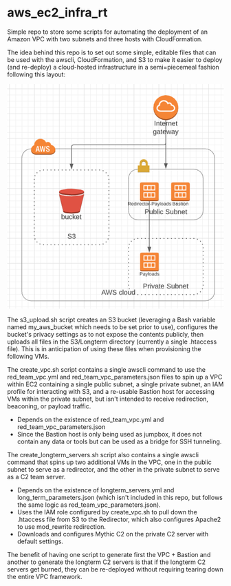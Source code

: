 # aws_ec2_infra_rt
Simple repo to store some scripts for automating the deployment of an Amazon VPC with two subnets and three hosts with CloudFormation.

The idea behind this repo is to set out some simple, editable files that can be used with the awscli, CloudFormation, and S3 to make it easier to deploy (and re-deploy) a cloud-hosted infrastructure in a semi=piecemeal fashion following this layout:

![Infrastructure](/images/Capture.PNG)

The s3_upload.sh script creates an S3 bucket (leveraging a Bash variable named my_aws_bucket which needs to be set prior to use), configures the bucket's privacy settings as to not expose the contents publicly, then uploads all files in the S3/Longterm directory (currently a single .htaccess file). This is in anticipation of using these files when provisioning the following VMs.

The create_vpc.sh script contains a single awscli command to use the red_team_vpc.yml and red_team_vpc_parameters.json files to spin up a VPC within EC2 containing a single public subnet, a single private subnet, an IAM profile for interacting with S3, and a re-usable Bastion host for accessing VMs within the private subnet, but isn't intended to receive redirection, beaconing, or payload traffic.
* Depends on the existence of red_team_vpc.yml and red_team_vpc_parameters.json
* Since the Bastion host is only being used as jumpbox, it does not contain any data or tools but can be used as a bridge for SSH tunneling.

The create_longterm_servers.sh script also contains a single awscli command that spins up two additional VMs in the VPC, one in the public subnet to serve as a redirector, and the other in the private subnet to serve as a C2 team server.
* Depends on the existence of longterm_servers.yml and long_term_parameters.json (which isn't included in this repo, but follows the same logic as red_team_vpc_parameters.json).
* Uses the IAM role configured by create_vpc.sh to pull down the .htaccess file from S3 to the Redirector, which also configures Apache2 to use mod_rewrite redirection.
* Downloads and configures Mythic C2 on the private C2 server with default settings.

The benefit of having one script to generate first the VPC + Bastion and another to generate the longterm C2 servers is that if the longterm C2 servers get burned, they can be re-deployed without requiring tearing down the entire VPC framework.

